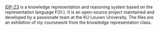 [IDP-Z3](https://interactive-consultant.idp-z3.be/IDE) is a knowledge representation and reasoning system based on the representation language FO(·). It is an open-source project maintained and developed by a passionate team at the KU Leuven University.
The files are an exhibition of my coursework from the knowledge representation class.
